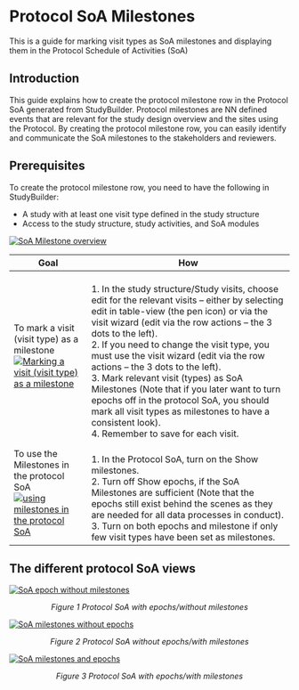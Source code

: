 # Protocol SoA Milestones

This is a guide for marking visit types as SoA milestones and displaying them in the Protocol Schedule of Activities (SoA)

## Introduction

This guide explains how to create the protocol milestone row in the Protocol SoA generated from StudyBuilder. 
Protocol milestones are NN defined events that are relevant for the study design overview and the sites using the Protocol. 
By creating the protocol milestone row, you can easily identify and communicate the SoA milestones to the stakeholders and reviewers.

## Prerequisites

To create the protocol milestone row, you need to have the following in StudyBuilder:
 - A study with at least one visit type defined in the study structure
 - Access to the study structure, study activities, and SoA modules

[![SoA Milestone overview](~@source/images/user_guides/soa_milestone_row_1.png)](../../../images/user_guides/soa_milestone_row_1.png)

Goal | How
-- | --
To mark a visit (visit type)  as a milestone <br> [![Marking a visit (visit type) as a milestone](~@source/images/user_guides/soa_milestone_row_2.png)](../../../images/user_guides/soa_milestone_row_2.png) | <br>1. In the study structure/Study visits, choose edit for the relevant visits – either by selecting edit in table-view (the pen icon) or via the visit wizard (edit via the row actions – the 3 dots to the left).<br>2. If you need to change the visit type, you must use the visit wizard (edit via the row actions – the 3 dots to the left).<br>3. Mark relevant visit (types) as SoA Milestones (Note that if you later want to turn epochs off in the protocol SoA, you should mark all visit types as milestones to have a consistent look).<br>4. Remember to save for each visit.
To use the Milestones in the protocol SoA <br> [![using milestones in the protocol SoA](~@source/images/user_guides/soa_milestone_row_3.png)](../../../images/user_guides/soa_milestone_row_3.png) | <br>1. In the Protocol SoA, turn on the Show milestones.<br>2. Turn off Show epochs, if the SoA Milestones are sufficient (Note that the epochs still exist behind the scenes as they are needed for all data processes in conduct).<br>3. Turn on both epochs and milestone if only few visit types have been set as milestones.

## The different protocol SoA views

[![SoA epoch without milestones](~@source/images/user_guides/soa_milestone_row_4.png)](../../../images/user_guides/soa_milestone_row_4.png)
*<p style="text-align: center;">Figure 1 Protocol SoA with epochs/without milestones</p>*

[![SoA milestones without epochs ](~@source/images/user_guides/soa_milestone_row_5.png)](../../../images/user_guides/soa_milestone_row_5.png)
*<p style="text-align: center;">Figure 2 Protocol SoA without epochs/with milestones</p>*

[![SoA milestones and epochs](~@source/images/user_guides/soa_milestone_row_6.png)](../../../images/user_guides/soa_milestone_row_6.png)
*<p style="text-align: center;">Figure 3 Protocol SoA with epochs/with milestones</p>*